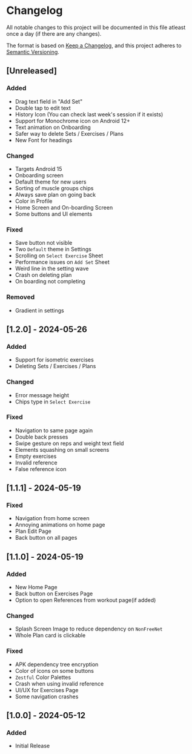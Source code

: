 # Changelog

All notable changes to this project will be documented in this file atleast once a day (if there are any changes).

The format is based on [Keep a Changelog](https://keepachangelog.com/en/1.1.0/),
and this project adheres to [Semantic Versioning](https://semver.org/spec/v2.0.0.html).

## [Unreleased]

### Added
- Drag text field in "Add Set"
- Double tap to edit text
- History Icon (You can check last week's session if it exists)
- Support for Monochrome icon on Android 12+
- Text animation on Onboarding
- Safer way to delete Sets / Exercises / Plans
- New Font for headings

### Changed
- Targets Android 15
- Onboarding screen
- Default theme for new users
- Sorting of muscle groups chips
- Always save plan on going back
- Color in Profile
- Home Screen and On-boarding Screen
- Some buttons and UI elements

### Fixed
- Save button not visible
- Two `Default` theme in Settings
- Scrolling on `Select Exercise` Sheet
- Performance issues on `Add Set` Sheet
- Weird line in the setting wave
- Crash on deleting plan
- On boarding not completing

### Removed
- Gradient in settings

## [1.2.0] - 2024-05-26

### Added
- Support for isometric exercises
- Deleting Sets / Exercises / Plans

### Changed
- Error message height
- Chips type in `Select Exercise`

### Fixed
- Navigation to same page again
- Double back presses
- Swipe gesture on reps and weight text field
- Elements squashing on small screens
- Empty exercises
- Invalid reference
- False reference icon

## [1.1.1] - 2024-05-19

### Fixed
- Navigation from home screen
- Annoying animations on home page
- Plan Edit Page
- Back button on all pages

## [1.1.0] - 2024-05-19

### Added
- New Home Page
- Back button on Exercises Page
- Option to open References from workout page(if added)

### Changed
- Splash Screen Image to reduce dependency on `NonFreeNet`
- Whole Plan card is clickable

### Fixed
- APK dependency tree encryption
- Color of icons on some buttons
- `Zestful` Color Palettes
- Crash when using invalid reference
- UI/UX for Exercises Page
- Some navigation crashes

## [1.0.0] - 2024-05-12

### Added
- Initial Release
